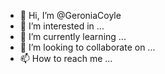 - 👋 Hi, I’m @GeroniaCoyle
- 👀 I’m interested in ...
- 🌱 I’m currently learning ...
- 💞️ I’m looking to collaborate on ...
- 📫 How to reach me ...

<!---
GeroniaCoyle/GeroniaCoyle is a ✨ special ✨ repository because its `README.md` (this file) appears on your GitHub profile.
You can click the Preview link to take a look at your changes.
--->
